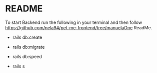 # README

To start Backend run the following in your terminal and then follow https://github.com/nela94/pet-me-frontend/tree/manuelaOne ReadMe.

* rails db:create

* rails db:migrate

* rails db:speed

* rails s
